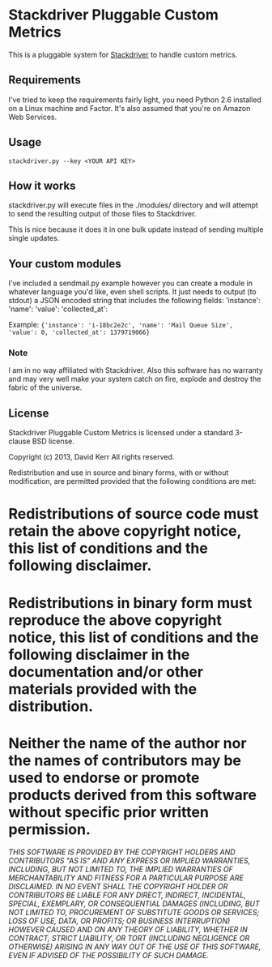 # Stackdriver Pluggable Custom Metrics

This is a pluggable system for [Stackdriver](http://www.stackdriver.com) to handle custom metrics.

## Requirements
I've tried to keep the requirements fairly light, you need Python 2.6 installed on a Linux machine and Factor. 
It's also assumed that you're on Amazon Web Services.

## Usage
`stackdriver.py --key <YOUR API KEY>`

## How it works
stackdriver.py will execute files in the ./modules/ directory and will attempt to send
the resulting output of those files to Stackdriver.

This is nice because it does it in one bulk update instead of sending multiple single updates.

## Your custom modules
I've included a sendmail.py example however you can create a module in whatever language you'd like,
even shell scripts. It just needs to output (to stdout) a JSON encoded string that includes the 
following fields:
'instance': 
'name': 
'value': 
'collected_at':

Example:
`{'instance': 'i-18bc2e2c', 'name': 'Mail Queue Size', 'value': 0, 'collected_at': 1379719066}`

### Note
I am in no way affiliated with Stackdriver. Also this software has no warranty and may very well 
make your system catch on fire, explode and destroy the fabric of the universe.

## License

Stackdriver Pluggable Custom Metrics is licensed under a standard 3-clause BSD license.

Copyright (c) 2013, David Kerr All rights reserved.

Redistribution and use in source and binary forms, with or without modification, are permitted provided that the following conditions are met:

# Redistributions of source code must retain the above copyright notice, this list of conditions and the following disclaimer.
# Redistributions in binary form must reproduce the above copyright notice, this list of conditions and the following disclaimer in the documentation and/or other materials provided with the distribution.
# Neither the name of the author nor the names of contributors may be used to endorse or promote products derived from this software without specific prior written permission.

*THIS SOFTWARE IS PROVIDED BY THE COPYRIGHT HOLDERS AND CONTRIBUTORS "AS IS" AND ANY EXPRESS OR IMPLIED WARRANTIES, INCLUDING, BUT NOT LIMITED TO, THE IMPLIED WARRANTIES OF MERCHANTABILITY AND FITNESS FOR A PARTICULAR PURPOSE ARE DISCLAIMED. IN NO EVENT SHALL THE COPYRIGHT HOLDER OR CONTRIBUTORS BE LIABLE FOR ANY DIRECT, INDIRECT, INCIDENTAL, SPECIAL, EXEMPLARY, OR CONSEQUENTIAL DAMAGES (INCLUDING, BUT NOT LIMITED TO, PROCUREMENT OF SUBSTITUTE GOODS OR SERVICES; LOSS OF USE, DATA, OR PROFITS; OR BUSINESS INTERRUPTION) HOWEVER CAUSED AND ON ANY THEORY OF LIABILITY, WHETHER IN CONTRACT, STRICT LIABILITY, OR TORT (INCLUDING NEGLIGENCE OR OTHERWISE) ARISING IN ANY WAY OUT OF THE USE OF THIS SOFTWARE, EVEN IF ADVISED OF THE POSSIBILITY OF SUCH DAMAGE.*
